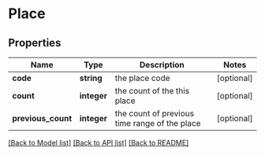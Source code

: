 # Place

## Properties
Name | Type | Description | Notes
------------ | ------------- | ------------- | -------------
**code** | **string** | the place code | [optional] 
**count** | **integer** | the count of the this place | [optional] 
**previous_count** | **integer** | the count of previous time range of the place | [optional] 

[[Back to Model list]](../README.md#documentation-for-models) [[Back to API list]](../README.md#documentation-for-api-endpoints) [[Back to README]](../README.md)

